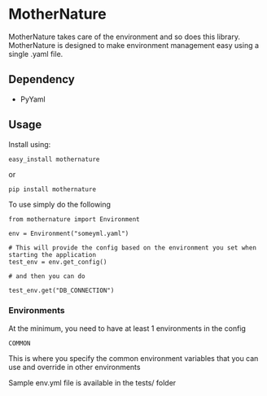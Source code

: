 # MotherNature

MotherNature takes care of the environment and so does this library.
MotherNature is designed to make environment management easy using a single .yaml file.

## Dependency

* PyYaml

## Usage

Install using:

``` easy_install mothernature ```

or

``` pip install mothernature ```

To use simply do the following

```
from mothernature import Environment

env = Environment("someyml.yaml")

# This will provide the config based on the environment you set when starting the application
test_env = env.get_config()

# and then you can do

test_env.get("DB_CONNECTION")

```

### Environments

At the minimum, you need to have at least 1 environments in the config

```COMMON```

This is where you specify the common environment variables that you can use and override in other environments 

Sample env.yml file is available in the tests/ folder